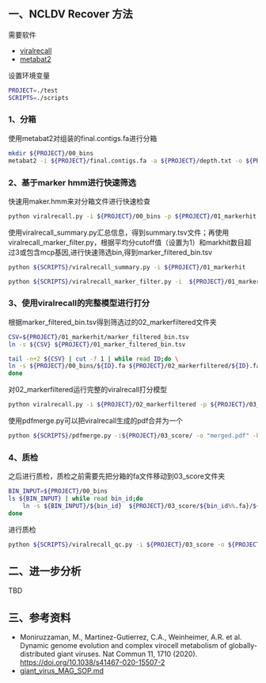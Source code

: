 
## 一、NCLDV Recover 方法
需要软件
- [viralrecall](https://github.com/faylward/viralrecall)
- [metabat2](https://bitbucket.org/berkeleylab/metabat/src/master/)

设置环境变量
```bash
PROJECT=./test
SCRIPTS=./scripts
```
### 1、分箱
使用metabat2对组装的final.contigs.fa进行分箱
```bash
mkdir ${PROJECT}/00_bins
metabat2 -i ${PROJECT}/final.contigs.fa -a ${PROJECT}/depth.txt -o ${PROJECT}/00_bins -s 100000 -t 4 -m 10000
```
### 2、基于marker hmm进行快速筛选
快速用maker.hmm来对分箱文件进行快速检查
```bash
python viralrecall.py -i ${PROJECT}/00_bins -p ${PROJECT}/01_markerhit -b -c -t 4 -db "marker"
```
使用viralrecall_summary.py汇总信息，得到summary.tsv文件；再使用viralrecall_marker_filter.py，根据平均分cutoff值（设置为1）和markhit数目超过3或包含mcp基因,进行快速筛选bin,得到marker_filtered_bin.tsv
```bash
python ${SCRIPTS}/viralrecall_summary.py -i ${PROJECT}/01_markerhit 

python ${SCRIPTS}/viralrecall_marker_filter.py -i  ${PROJECT}/01_markerhit
```

### 3、使用viralrecall的完整模型进行打分
根据marker_filtered_bin.tsv得到筛选过的02_markerfiltered文件夹
```bash
CSV=${PROJECT}/01_markerhit/marker_filtered_bin.tsv
ln -s ${CSV} ${PROJECT}/01_marker_filtered_bin.tsv

tail -n+2 ${CSV} | cut -f 1 | while read ID;do \
ln -s ${PROJECT}/00_bins/${ID}.fa ${PROJECT}/02_markerfiltered/${ID}.fa
done
```

对02_markerfiltered运行完整的viralrecall打分模型
```bash
python viralrecall.py -i ${PROJECT}/02_markerfiltered -p ${PROJECT}/03_score -b -c -f -t 10
```
使用pdfmerge.py可以把viralrecall生成的pdf合并为一个
```bash
python ${SCRIPTS}/pdfmerge.py -i${PROJECT}/03_score/ -o "merged.pdf" -b False
```

### 4、质检

之后进行质检，质检之前需要先把分箱的fa文件移动到03_score文件夹
```bash
BIN_INPUT=${PROJECT}/00_bins
ls ${BIN_INPUT} | while read bin_id;do
    ln -s ${BIN_INPUT}/${bin_id}  ${PROJECT}/03_score/${bin_id%%.fa}/${bin_id}
done
```

进行质检
```bash
python ${SCRIPTS}/viralrecall_qc.py -i ${PROJECT}/03_score -o ${PROJECT}/04_qc
```

## 二、进一步分析

TBD

## 三、参考资料
- Moniruzzaman, M., Martinez-Gutierrez, C.A., Weinheimer, A.R. et al. Dynamic genome evolution and complex virocell metabolism of globally-distributed giant viruses. Nat Commun 11, 1710 (2020). https://doi.org/10.1038/s41467-020-15507-2
- [giant_virus_MAG_SOP.md](https://github.com/faylward/bioinformatics_tutorials/blob/master/giant_virus_MAG_SOP/giant_virus_MAG_SOP.md)